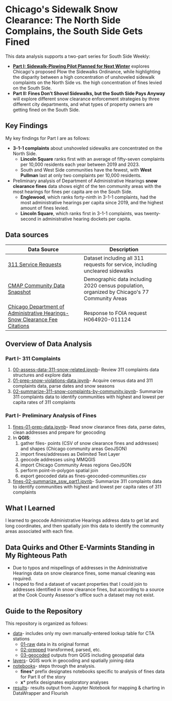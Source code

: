 # Chicago's Sidewalk Snow Clearance: The North Side Complains, the South Side Gets Fined

This data analysis supports a two-part series for South Side Weekly:
<ul>
<li><strong><a href="https://southsideweekly.com/sidewalk-plowing-pilot-planned-for-next-winter/">Part I: Sidewalk-Plowing Pilot Planned for Next Winter</a></strong> explores Chicago's proposed Plow the Sidewalks Ordinance, while highlighting the disparity between a high concentration of unshoveled sidewalk complaints on the North Side vs. the high concentration of fines levied on the South Side.
<li><strong>Part II: Fines Don’t Shovel Sidewalks, but the South Side Pays Anyway</strong> will explore different snow clearance enforcement strategies by three different city departments, and what types of property owners are getting fined on the South Side. 
</ul>
 
## Key Findings
My key findings for Part I are as follows:
* <strong>3-1-1 complaints</strong> about unshoveled sidewalks are concentrated on the North Side.
   * **Lincoln Square** ranks first with an average of fifty-seven complaints per 10,000 residents each year between 2019 and 2023.
   * South and West Side communities have the fewest, with **West Pullman** last at only two complaints per 10,000 residents.
* Preliminary analysis of Department of Administrative Hearings <strong>snow clearance fines</strong> data shows eight of the ten community areas with the most hearings for fines per capita are on the South Side.
   * **Englewood**, which ranks forty-ninth in 3-1-1 complaints, had the most administrative hearings per capita since 2019, and the highest amount of fines levied.
   * **Lincoln Square**, which ranks first in 3-1-1 complaints, was twenty-second in administrative hearing dockets per capita.

## Data sources
|Data Source|Description|
|---|---|
|[311 Service Requests](https://data.cityofchicago.org/Service-Requests/311-Service-Requests/v6vf-nfxy/about_data)|Dataset including all 311 requests for service, including uncleared sidewalks|
|[CMAP Community Data Snapshot](https://datahub.cmap.illinois.gov/datasets/CMAPGIS::community-data-snapshots-raw-data-2014-2022/explore?layer=21) |Demographic data including 2020 census population, organized by Chicago's 77 Community Areas|
|[Chicago Department of Administrative Hearings- Snow Clearance Fee Citations](https://docs.google.com/spreadsheets/d/1TKkQvOkpihZGkiIZ_Hx-TVzoV6kXvZUETSD8h5YhlR0/edit?usp=drive_link)|Response to FOIA request H064920-011124|

## Overview of Data Analysis

### Part I- 311 Complaints
1) [00-assess-data-311-snow-related.ipynb](notebooks/00-assess-data-311-snow-related.ipynb)- Review 311 complaints data structures and explore data 
2) [01-prep-snow-violations-data.ipynb](notebooks/01-prep-snow-violations-data.ipynb)- Acquire census data and 311 complaints data, parse dates and snow seasons
3) [02-summarize-311-snow-complaints-by-community.ipynb](notebooks/02-summarize-311-snow-complaints-by-community.ipynb)- Summarize 311 complaints data to identify communities with highest and lowest per capita rates of 311 complaints

### Part I- Preliminary Analysis of Fines
1) [fines-01-prep-data.ipynb](notebooks/fines-01-prep-data.ipynb)- Read snow clearance fines data, parse dates, clean addresses and prepare for geocoding
2) In **QGIS**:
    <ol>
    <li>gather files- points (CSV of snow clearance fines and addresses) and shapes (Chicago community areas GeoJSON)
    <li>import fines/addresses as Delimited Text Layer
    <li>geocode addresses using MMQGIS
    <li>import Chicago Community Areas regions GeoJSON
    <li>perform point-in-polygon spatial join
    <li>export geocoded data as fines-geocoded-communities.csv
    </ol>
3) [fines-02-summarize_ssw_part1.ipynb](notebooks/fines-02-summarize_ssw_part1.ipynb)- Summarize 311 complaints data to identify communities with highest and lowest per capita rates of 311 complaints


## What I Learned
I learned to geocode Administrative Hearings address data to get lat and long coordinates, and then spatially join this data to identify the community areas associated with each fine.

## Data Quirks and Other E-Varmints Standing in My Righteous Path
<ul>
<li>
Due to typos and mispellings of addresses in the Administrative Hearings data on snow clearance fines, some manual cleaning was required.
<li>I hoped to find a dataset of vacant properties that I could join to addresses identified in snow clearance fines, but according to a source at the Cook County Assessor's office such a dataset may not exist.
</ul>

## Guide to the Repository
This repository is organized as follows:

* [data](data/)- includes only my own manually-entered lookup table for CTA stations
   * [01-raw](data/01-raw/) data in its original format
   * [02-prepped](data/02-prepped/) transformed, parsed, etc.
   * [03-geocoded](data/03-geocoded/) outputs from QGIS including geospatial data
* [layers](layers/)- QGIS work in geocoding and spatially joining data
* [notebooks](notebooks/)- steps through the analysis.
   * **fines*** prefix designates notebooks specific to analysis of fines data for Part II of the story
   * **x*** prefix designates exploratory analyses
* [results](results/)- results output from Jupyter Notebook for mapping & charting in DataWrapper and Flourish